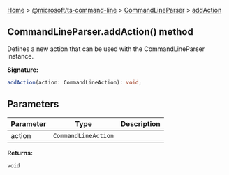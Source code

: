 [Home](./index) &gt; [@microsoft/ts-command-line](./ts-command-line.md) &gt; [CommandLineParser](./ts-command-line.commandlineparser.md) &gt; [addAction](./ts-command-line.commandlineparser.addaction.md)

## CommandLineParser.addAction() method

Defines a new action that can be used with the CommandLineParser instance.

<b>Signature:</b>

```typescript
addAction(action: CommandLineAction): void;
```

## Parameters

|  Parameter | Type | Description |
|  --- | --- | --- |
|  action | `CommandLineAction` |  |

<b>Returns:</b>

`void`

